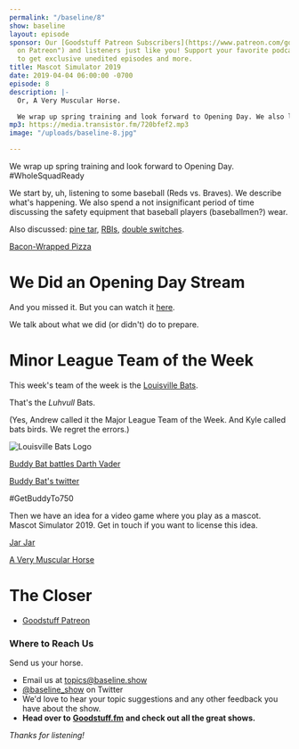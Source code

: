 ```yaml
---
permalink: "/baseline/8"
show: baseline
layout: episode
sponsor: Our [Goodstuff Patreon Subscribers](https://www.patreon.com/goodstuff "Goodstuff
  on Patreon") and listeners just like you! Support your favorite podcasts directly
  to get exclusive unedited episodes and more.
title: Mascot Simulator 2019
date: 2019-04-04 06:00:00 -0700
episode: 8
description: |-
  Or, A Very Muscular Horse.

  We wrap up spring training and look forward to Opening Day. We also listen to a game and talk through it. #WholeSquadReady
mp3: https://media.transistor.fm/720bfef2.mp3
image: "/uploads/baseline-8.jpg"

---
```

We wrap up spring training and look forward to Opening Day. #WholeSquadReady

We start by, uh, listening to some baseball (Reds vs. Braves). We describe what's happening. We also spend a not insignificant period of time discussing the safety equipment that baseball players (baseballmen?) wear.

Also discussed: [pine tar](https://en.wikipedia.org/wiki/Pine_tar), [RBIs](https://en.wikipedia.org/wiki/Run_batted_in), [double switches](https://en.wikipedia.org/wiki/Double_switch_(baseball)).

[Bacon-Wrapped Pizza](https://www.delish.com/food-news/a26869001/little-caesars-bacon-wrapped-pizza/)

# We Did an Opening Day Stream

And you missed it. But you can watch it [here](https://www.twitch.tv/videos/402703838).

We talk about what we did (or didn't) do to prepare.

# Minor League Team of the Week

This week's team of the week is the [Louisville Bats](https://en.wikipedia.org/wiki/Louisville_Bats).

That's the *Luhvull* Bats.

(Yes, Andrew called it the Major League Team of the Week. And Kyle called bats birds. We regret the errors.)

![Louisville Bats Logo](https://upload.wikimedia.org/wikipedia/en/3/3b/LouisvilleBats16.png)

[Buddy Bat battles Darth Vader](https://www.youtube.com/watch?v=GdXEdVuMR7M)

[Buddy Bat's twitter](https://twitter.com/buddybat)

\#GetBuddyTo750

Then we have an idea for a video game where you play as a mascot. Mascot Simulator 2019. Get in touch if you want to license this idea.

[Jar Jar](http://www.jimwestphoto.com/gallery/albums/uploaded%208-25-11/ut-0102-d.jpg)

[A Very Muscular Horse](https://mlblogsbensbiz.files.wordpress.com/2014/04/ace.jpg?w=395&h=830)

# The Closer

* [Goodstuff Patreon](https://patreon.com/goodstuff)

### **Where to Reach Us**

Send us your horse.

* Email us at [topics@baseline.show](mailto:topics@baseline.show)
* [@baseline_show](https://twitter.com/baseline_show) on Twitter
* We'd love to hear your topic suggestions and any other feedback you have about the show.
* **Head over to** [**Goodstuff.fm**](http://goodstuff.fm/) **and check out all the great shows.**

_Thanks for listening!_